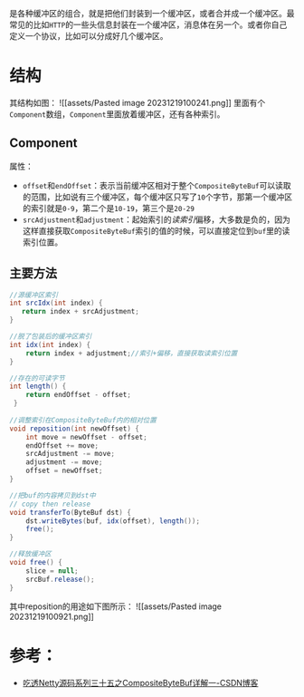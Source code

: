 是各种缓冲区的组合，就是把他们封装到一个缓冲区，或者合并成一个缓冲区。最常见的比如`HTTP`的一些头信息封装在一个缓冲区，消息体在另一个。或者你自己定义一个协议，比如可以分成好几个缓冲区。

# 结构
其结构如图：
![[assets/Pasted image 20231219100241.png]]
里面有个`Component`数组，`Component`里面放着缓冲区，还有各种索引。

## Component
属性：
- `offset`和`endOffset`：表示当前缓冲区相对于整个`CompositeByteBuf`可以读取的范围，比如说有三个缓冲区，每个缓冲区只写了`10`个字节，那第一个缓冲区的索引就是`0-9`，第二个是`10-19`，第三个是`20-29`
- `srcAdjustment`和`adjustment`：起始索引的*读索引*偏移，大多数是负的，因为这样直接获取`CompositeByteBuf`索引的值的时候，可以直接定位到`buf`里的读索引位置。

## 主要方法
```java
//源缓冲区索引
int srcIdx(int index) {
   return index + srcAdjustment;
}

//脱了包装后的缓冲区索引
int idx(int index) {
    return index + adjustment;//索引+偏移，直接获取读索引位置
}

//存在的可读字节
int length() {
    return endOffset - offset;
 }
 
//调整索引在CompositeByteBuf内的相对位置
void reposition(int newOffset) {
    int move = newOffset - offset;
    endOffset += move;
    srcAdjustment -= move;
    adjustment -= move;
    offset = newOffset;
}

//把buf的内容拷贝到dst中
// copy then release
void transferTo(ByteBuf dst) {
    dst.writeBytes(buf, idx(offset), length());
    free();
}

//释放缓冲区
void free() {
	slice = null;
	srcBuf.release();
}

```
其中reposition的用途如下图所示：
![[assets/Pasted image 20231219100921.png]]

# 参考：
- [吃透Netty源码系列三十五之CompositeByteBuf详解一-CSDN博客](https://blog.csdn.net/wangwei19871103/article/details/104486129)